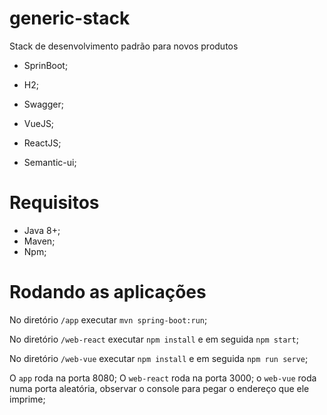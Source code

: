 # generic-stack
Stack de desenvolvimento padrão para novos produtos

- SprinBoot;
- H2;
- Swagger;


- VueJS;
- ReactJS;
- Semantic-ui;


# Requisitos

- Java 8+;
- Maven;
- Npm;

# Rodando as aplicações

No diretório `/app` executar `mvn spring-boot:run`;

No diretório `/web-react` executar `npm install` e em seguida `npm start`;

No diretório `/web-vue` executar `npm install` e em seguida `npm run serve`;


O `app` roda na porta 8080;
O `web-react` roda na porta 3000;
o `web-vue` roda numa porta aleatória, observar o console para pegar o endereço que ele imprime;
